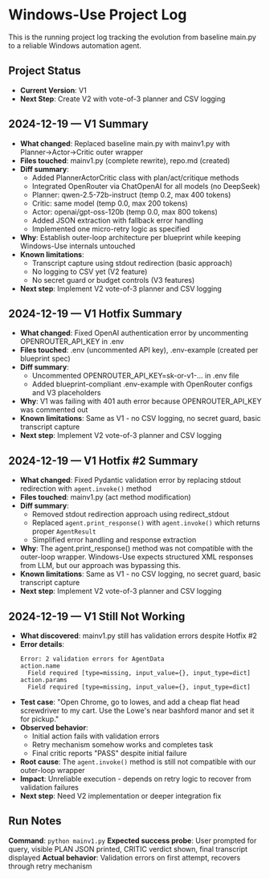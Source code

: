 # Windows-Use Project Log

This is the running project log tracking the evolution from baseline main.py to a reliable Windows automation agent.

## Project Status
- **Current Version**: V1
- **Next Step**: Create V2 with vote-of-3 planner and CSV logging

## 2024-12-19 — V1 Summary
- **What changed**: Replaced baseline main.py with mainv1.py with Planner→Actor→Critic outer wrapper
- **Files touched**: mainv1.py (complete rewrite), repo.md (created)
- **Diff summary**:
  - Added PlannerActorCritic class with plan/act/critique methods
  - Integrated OpenRouter via ChatOpenAI for all models (no DeepSeek)  
  - Planner: qwen-2.5-72b-instruct (temp 0.2, max 400 tokens)
  - Critic: same model (temp 0.0, max 200 tokens)
  - Actor: openai/gpt-oss-120b (temp 0.0, max 800 tokens)
  - Added JSON extraction with fallback error handling
  - Implemented one micro-retry logic as specified
- **Why**: Establish outer-loop architecture per blueprint while keeping Windows-Use internals untouched
- **Known limitations**: 
  - Transcript capture using stdout redirection (basic approach)
  - No logging to CSV yet (V2 feature)
  - No secret guard or budget controls (V3 features)
- **Next step**: Implement V2 vote-of-3 planner and CSV logging

## 2024-12-19 — V1 Hotfix Summary  
- **What changed**: Fixed OpenAI authentication error by uncommenting OPENROUTER_API_KEY in .env
- **Files touched**: .env (uncommented API key), .env-example (created per blueprint spec)  
- **Diff summary**:
  - Uncommented OPENROUTER_API_KEY=sk-or-v1-... in .env file
  - Added blueprint-compliant .env-example with OpenRouter configs and V3 placeholders
- **Why**: V1 was failing with 401 auth error because OPENROUTER_API_KEY was commented out
- **Known limitations**: Same as V1 - no CSV logging, no secret guard, basic transcript capture
- **Next step**: Implement V2 vote-of-3 planner and CSV logging

## 2024-12-19 — V1 Hotfix #2 Summary
- **What changed**: Fixed Pydantic validation error by replacing stdout redirection with `agent.invoke()` method
- **Files touched**: mainv1.py (act method modification)
- **Diff summary**:
  - Removed stdout redirection approach using redirect_stdout
  - Replaced `agent.print_response()` with `agent.invoke()` which returns proper `AgentResult`
  - Simplified error handling and response extraction
- **Why**: The agent.print_response() method was not compatible with the outer-loop wrapper. Windows-Use expects structured XML responses from LLM, but our approach was bypassing this.
- **Known limitations**: Same as V1 - no CSV logging, no secret guard, basic transcript capture
- **Next step**: Implement V2 vote-of-3 planner and CSV logging

## 2024-12-19 — V1 Still Not Working
- **What discovered**: mainv1.py still has validation errors despite Hotfix #2
- **Error details**: 
  ```
  Error: 2 validation errors for AgentData
  action.name
    Field required [type=missing, input_value={}, input_type=dict]
  action.params
    Field required [type=missing, input_value={}, input_type=dict]
  ```
- **Test case**: "Open Chrome, go to lowes, and add a cheap flat head screwdriver to my cart. Use the Lowe's near bashford manor and set it for pickup."
- **Observed behavior**: 
  - Initial action fails with validation errors
  - Retry mechanism somehow works and completes task
  - Final critic reports "PASS" despite initial failure
- **Root cause**: The `agent.invoke()` method is still not compatible with our outer-loop wrapper
- **Impact**: Unreliable execution - depends on retry logic to recover from validation failures
- **Next step**: Need V2 implementation or deeper integration fix

## Run Notes
**Command**: `python mainv1.py` 
**Expected success probe**: User prompted for query, visible PLAN JSON printed, CRITIC verdict shown, final transcript displayed
**Actual behavior**: Validation errors on first attempt, recovers through retry mechanism